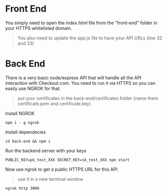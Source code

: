 # Front End
You simply need to open the *index.html* file from the "front-end" folder in your HTTPS whitelisted domain.

>You also need to update the *app.js* file to have your API URLs (line 32 and 33)


# Back End

There is a very basic node/express API that will handle all the API interaction with Checkout.com.
You need to run it via HTTPS so you can easily use NGROK for that.
>put your certificates in the back-end/certificates folder (name them certificate.pem and certificate.key)

Install NGROK
```ssh
npm i - g ngrok
```

Install dependecies
```ssh
cd back-end && npm i
```

Run the backend server with your keys
```ssh
PUBLIC_KEY=pk_test_XXX SECRET_KEY=sk_test_XXX npm start
```

Now use ngrok to get a public HTTPS URL for this API
> use it in a new terminal window
```ssh
ngrok http 3000
```
